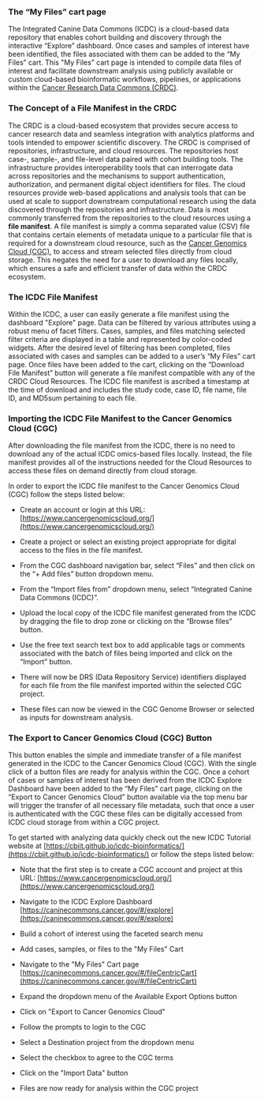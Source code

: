 ### The “My Files” cart page 
The Integrated Canine Data Commons (ICDC) is a cloud-based data repository that enables cohort building and discovery through the interactive “Explore” dashboard. Once cases and samples of interest have been identified, the files associated with them can be added to the “My Files” cart. This "My Files" cart page is intended to compile data files of interest and facilitate downstream analysis using publicly available or custom cloud-based bioinformatic workflows, pipelines, or applications within the [Cancer Research Data Commons (CRDC)](https://datacommons.cancer.gov/). 
 

### The Concept of a File Manifest in the CRDC 
The CRDC is a cloud-based ecosystem that provides secure access to cancer research data and seamless integration with analytics platforms and tools intended to empower scientific discovery. The CRDC is comprised of repositories, infrastructure, and cloud resources. The repositories host case-, sample-, and file-level data paired with cohort building tools. The infrastructure provides interoperability tools that can interrogate data across repositories and the mechanisms to support authentication, authorization, and permanent digital object identifiers for files. The cloud resources provide web-based applications and analysis tools that can be used at scale to support downstream computational research using the data discovered through the repositories and infrastructure. Data is most commonly transferred from the repositories to the cloud resources using a **file manifest**.  A file manifest is simply a comma separated value (CSV) file that contains certain elements of metadata unique to a particular file that is required for a downstream cloud resource, such as the [Cancer Genomics Cloud (CGC)](https://www.cancergenomicscloud.org/), to access and stream selected files directly from cloud storage. This negates the need for a user to download any files locally, which ensures a safe and efficient transfer of data within the CRDC ecosystem. 
 

### The ICDC File Manifest 
Within the ICDC, a user can easily generate a file manifest using the dashboard "Explore" page. Data can be filtered by various attributes using a robust menu of facet filters. Cases, samples, and files matching selected filter criteria are displayed in a table and represented by color-coded widgets. After the desired level of filtering has been completed, files associated with cases and samples can be added to a user’s “My Files” cart page. Once files have been added to the cart, clicking on the “Download File Manifest” button will generate a file manifest compatible with any of the CRDC Cloud Resources. The ICDC file manifest is ascribed a timestamp at the time of download and includes the study code, case ID, file name, file ID, and MD5sum pertaining to each file. 

### Importing the ICDC File Manifest to the Cancer Genomics Cloud (CGC) 
After downloading the file manifest from the ICDC, there is no need to download any of the actual ICDC omics-based files locally. Instead, the file manifest provides all of the instructions needed for the Cloud Resources to access these files on demand directly from cloud storage.  
<!-- PAGE BREAK --> 
In order to export the ICDC file manifest to the Cancer Genomics Cloud (CGC) follow the steps listed below: 
 

* Create an account or login at this URL: [https://www.cancergenomicscloud.org/](https://www.cancergenomicscloud.org/)

* Create a project or select an existing project appropriate for digital access to the files in the file manifest.  

* From the CGC dashboard navigation bar, select “Files” and then click on the “+ Add files” button dropdown menu.  

* From the “Import files from” dropdown menu, select “Integrated Canine Data Commons (ICDC)”.  

* Upload the local copy of the ICDC file manifest generated from the ICDC by dragging the file to drop zone or clicking on the “Browse files” button. 

* Use the free text search text box to add applicable tags or comments associated with the batch of files being imported and click on the “Import” button. 

* There will now be DRS (Data Repository Service) identifiers displayed for each file from the file manifest imported within the selected CGC project. 

* These files can now be viewed in the CGC Genome Browser or selected as inputs for downstream analysis. 


### The Export to Cancer Genomics Cloud (CGC) Button  
This button enables the simple and immediate transfer of a file manifest generated in the ICDC to the Cancer Genomics Cloud (CGC). With the single click of a button files are ready for analysis within the CGC. Once a cohort of cases or samples of interest has been derived from the ICDC Explore Dashboard have been added to the “My Files” cart page, clicking on the “Export to Cancer Genomics Cloud” button available via the top menu bar will trigger the transfer of all necessary file metadata, such that once a user is authenticated with the CGC these files can be digitally accessed from ICDC cloud storage from within a CGC project.

To get started with analyzing data quickly check out the new ICDC Tutorial website at [https://cbiit.github.io/icdc-bioinformatics/](https://cbiit.github.io/icdc-bioinformatics/) or follow the steps listed below: 

- Note that the first step is to create a CGC account and project at this URL: [https://www.cancergenomicscloud.org/](https://www.cancergenomicscloud.org/) 

* Navigate to the ICDC Explore Dashboard [https://caninecommons.cancer.gov/#/explore](https://caninecommons.cancer.gov/#/explore)

* Build a cohort of interest using the faceted search menu

* Add cases, samples, or files to the "My Files" Cart 

* Navigate to the "My Files" Cart page [https://caninecommons.cancer.gov/#/fileCentricCart](https://caninecommons.cancer.gov/#/fileCentricCart)

* Expand the dropdown menu of the Available Export Options button

* Click on "Export to Cancer Genomics Cloud"

* Follow the prompts to login to the CGC

* Select a Destination project from the dropdown menu

* Select the checkbox to agree to the CGC terms

* Click on the "Import Data" button

* Files are now ready for analysis within the CGC project
